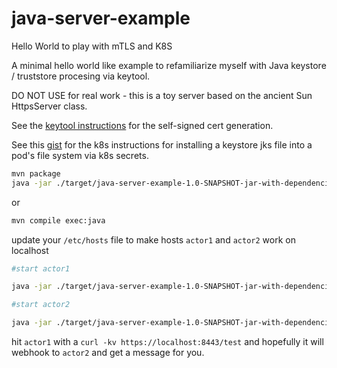 # java-server-example

Hello World to play with mTLS and K8S

A minimal hello world like example to refamiliarize myself with Java keystore / truststore
procesing via keytool.

DO NOT USE for real work - this is a toy server based on the ancient Sun
HttpsServer class.

See the [keytool instructions](keystores/README.md) for the self-signed cert
generation.

See this [gist](https://gist.github.com/navicore/a307d848d9562435137a60d710179d50) for the k8s instructions for installing a keystore jks file into a pod's file system via k8s secrets.

```bash
mvn package
java -jar ./target/java-server-example-1.0-SNAPSHOT-jar-with-dependencies.jar
```
or

```bash
mvn compile exec:java
```

update your `/etc/hosts` file to make hosts `actor1` and `actor2` work on localhost

```bash
#start actor1

java -jar ./target/java-server-example-1.0-SNAPSHOT-jar-with-dependencies.jar -k keystores/actor1_keystore.jks -w https://actor2:8443/webhook -p 7443 -h actor1 -P changeit -a -c

#start actor2

java -jar ./target/java-server-example-1.0-SNAPSHOT-jar-with-dependencies.jar -k keystores/actor2_keystore.jks -p 7443 -h actor2 -P changeit -a -c

```

hit `actor1` with a `curl -kv https://localhost:8443/test` and hopefully it will
webhook to `actor2` and get a message for you.

